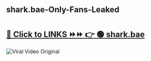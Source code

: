 
 ## shark.bae-Only-Fans-Leaked

# <h2><a href="https://clipsfans.com/shark.bae&ref=git">🔗 Click to LINKS ⏩⏩ 👉 🟢 shark.bae </a></h2>

<a href="https://clipsfans.com/shark.bae&ref=git" rel="nofollow" data-target="animated-image.originalLink"><img src="https://i.ibb.co.com/xMMVF88/686577567.gif" alt="Viral Video Original" style="max-width: 100%; display: inline-block;" data-target="animated-image.originalImage"></a>
